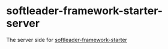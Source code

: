 # softleader-framework-starter-server

The server side for [softleader-framework-starter](https://github.com/softleader/softleader-framework-starter/wiki)
